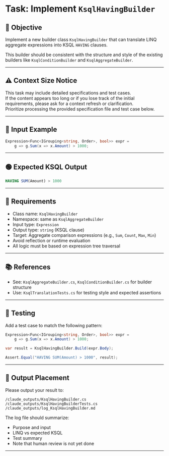 # Task: Implement `KsqlHavingBuilder`

## 🎯 Objective

Implement a new builder class `KsqlHavingBuilder` that can translate LINQ aggregate expressions into KSQL `HAVING` clauses.

This builder should be consistent with the structure and style of the existing builders like `KsqlConditionBuilder` and `KsqlAggregateBuilder`.

---

## ⚠️ Context Size Notice

This task may include detailed specifications and test cases.  
If the content appears too long or if you lose track of the initial requirements, please ask for a context refresh or clarification.  
Prioritize processing the provided specification file and test case below.

---

## 🧾 Input Example

```csharp
Expression<Func<IGrouping<string, Order>, bool>> expr = 
    g => g.Sum(x => x.Amount) > 1000;
```

---

## 🟢 Expected KSQL Output

```sql
HAVING SUM(Amount) > 1000
```

---

## 🧱 Requirements

- Class name: `KsqlHavingBuilder`
- Namespace: same as `KsqlAggregateBuilder`
- Input type: `Expression`
- Output type: `string` (KSQL clause)
- Target: Aggregate comparison expressions (e.g., `Sum`, `Count`, `Max`, `Min`)
- Avoid reflection or runtime evaluation
- All logic must be based on expression tree traversal

---

## 📚 References

- See: `KsqlAggregateBuilder.cs`, `KsqlConditionBuilder.cs` for builder structure
- Use: `KsqlTranslationTests.cs` for testing style and expected assertions

---

## 🧪 Testing

Add a test case to match the following pattern:

```csharp
Expression<Func<IGrouping<string, Order>, bool>> expr = 
    g => g.Sum(x => x.Amount) > 1000;

var result = KsqlHavingBuilder.Build(expr.Body);

Assert.Equal("HAVING SUM(Amount) > 1000", result);
```

---

## 📂 Output Placement

Please output your result to:

```
/claude_outputs/KsqlHavingBuilder.cs
/claude_outputs/KsqlHavingBuilderTests.cs
/claude_outputs/log_KsqlHavingBuilder.md
```

The log file should summarize:
- Purpose and input
- LINQ vs expected KSQL
- Test summary
- Note that human review is not yet done

---
